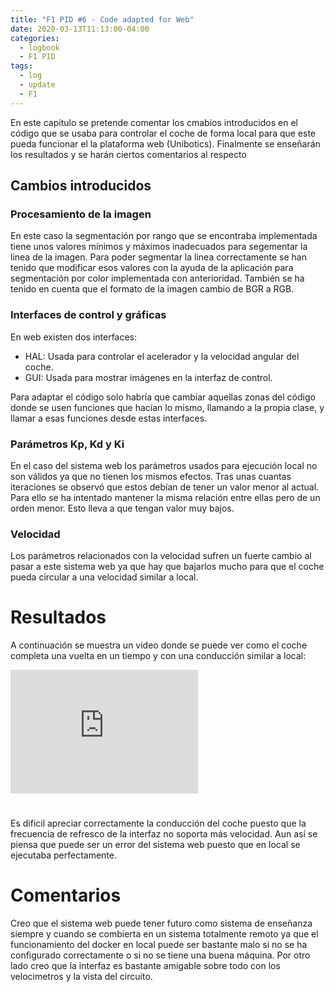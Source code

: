 ```yaml
---
title: "F1 PID #6 - Code adapted for Web"
date: 2020-03-13T11:13:00-04:00
categories:
  - logbook
  - F1 PID
tags:
  - log
  - update
  - F1
---
```


En este capítulo se pretende comentar los cmabios introducidos en el código que se usaba para controlar el coche de forma local para que este pueda funcionar el la plataforma web (Unibotics). Finalmente se enseñarán los resultados y se harán ciertos comentarios al respecto

## Cambios introducidos

### Procesamiento de la imagen

En este caso la segmentación por rango que se encontraba implementada tiene unos valores mínimos y máximos inadecuados para segementar la linea de la imagen. Para poder segmentar la linea correctamente se han tenido que modificar esos valores con la ayuda de la aplicación para segmentación por color implementada con anterioridad. También se ha tenido en cuenta que el formato de la imagen cambio de BGR a RGB.

### Interfaces de control y gráficas

En web existen dos interfaces:
- HAL: Usada para controlar el acelerador y la velocidad angular del coche.
- GUI: Usada para mostrar imágenes en la interfaz de control.

Para adaptar el código solo habría que cambiar aquellas zonas del código donde se usen funciones que hacían lo mismo, llamando a la propia clase, y llamar a esas funciones desde estas interfaces.

### Parámetros Kp, Kd y Ki

En el caso del sistema web los parámetros usados para ejecución local no son válidos ya que no tienen los mismos efectos. Tras unas cuantas iteraciones se observó que estos debían de tener un valor menor al actual. Para ello se ha intentado mantener la misma relación entre ellas pero de un orden menor. Esto lleva a que tengan valor muy bajos.

### Velocidad

Los parámetros relacionados con la velocidad sufren un fuerte cambio al pasar a este sistema web ya que hay que bajarlos mucho para que el coche pueda circular a una velocidad similar a local.

# Resultados

A continuación se muestra un video donde se puede ver como el coche completa una vuelta en un tiempo y con una conducción similar a local:

<iframe src="https://www.youtube.com/embed/Mdf80gbf0JE" 
        height="197.5" frameborder="0" allowfullscreen style="display: flex; padding-bottom: 25px"></iframe>

Es dificil apreciar correctamente la conducción del coche puesto que la frecuencia de refresco de la interfaz no soporta más velocidad. Aun así se piensa que puede ser un error del sistema web puesto que en local se ejecutaba perfectamente.

# Comentarios

Creo que el sistema web puede tener futuro como sistema de enseñanza siempre y cuando se combierta en un sistema totalmente remoto ya que el funcionamiento del docker en local puede ser bastante malo si no se ha configurado correctamente o si no se tiene una buena máquina. Por otro lado creo que la interfaz es bastante amigable sobre todo con los velocimetros y la vista del circuito.